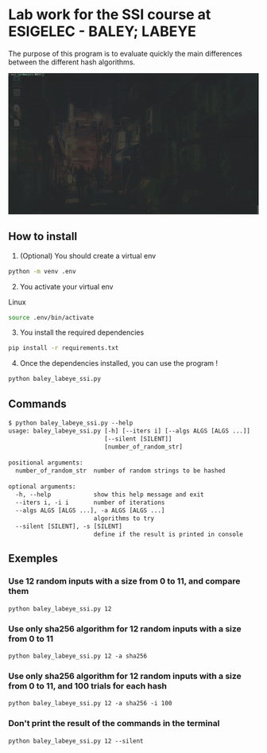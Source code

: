 # Lab work for the SSI course at ESIGELEC - BALEY; LABEYE

The purpose of this program is to evaluate quickly the main differences between the different hash algorithms.

![example](usage.gif)

## How to install

1. (Optional) You should create a virtual env

```bash
python -m venv .env
```

2. You activate your virtual env

Linux

```bash
source .env/bin/activate
```

3. You install the required dependencies

```bash
pip install -r requirements.txt
```

4. Once the dependencies installed, you can use the program !

```bash
python baley_labeye_ssi.py
```

## Commands

```
$ python baley_labeye_ssi.py --help
usage: baley_labeye_ssi.py [-h] [--iters i] [--algs ALGS [ALGS ...]]
                           [--silent [SILENT]]
                           [number_of_random_str]

positional arguments:
  number_of_random_str  number of random strings to be hashed

optional arguments:
  -h, --help            show this help message and exit
  --iters i, -i i       number of iterations
  --algs ALGS [ALGS ...], -a ALGS [ALGS ...]
                        algorithms to try
  --silent [SILENT], -s [SILENT]
                        define if the result is printed in console
```

## Exemples

### Use 12 random inputs with a size from 0 to 11, and compare them

```
python baley_labeye_ssi.py 12
```

### Use only sha256 algorithm for 12 random inputs with a size from 0 to 11

```
python baley_labeye_ssi.py 12 -a sha256
```

### Use only sha256 algorithm for 12 random inputs with a size from 0 to 11, and 100 trials for each hash

```
python baley_labeye_ssi.py 12 -a sha256 -i 100
```

### Don't print the result of the commands in the terminal

```
python baley_labeye_ssi.py 12 --silent
```
